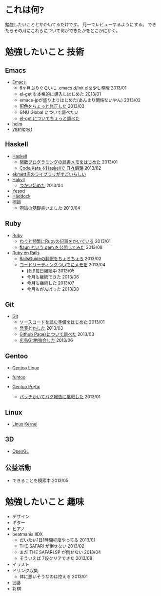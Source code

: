 # これは何?

勉強したいこととかかいてるだけです。
月一でレビューするようにする。
できたらその月にこれらについて何ができたかをどこかにかく。

# 勉強したいこと 技術

## Emacs

* [Emacs](http://www.gnu.org/software/emacs/)
  * 6ヶ月ぶりぐらいに .emacs.d/init.elを少し整理 2013/01
  * el-get を本格的に導入しはじめた 2013/01
  * emacs-jpが盛り上りはじめた(あんまり関係ないやん) 2013/02
  * [配色をちょっと修正した](http://blog.eiel.info/blog/2013/03/13/cielch/) 2013/03
  * GNU Global について調べたい
  * [el-get についてちょっと調べた](http://blog.eiel.info/blog/2013/08/07/el-get/)
* [helm](https://github.com/emacs-helm/helm)
* [yasnippet](https://github.com/capitaomorte/yasnippet)

## Haskell

* [Haskell](http://www.haskell.org/haskellwiki/Haskell)
  * [関数プログラミングの読書メモをはじめた](https://github.com/eiel/Introduction-to-Functional-Programming-using-Haskell) 2013/01
  * [Code Kata をHaskellで 日々鍛錬](https://github.com/eiel/haskell_codekata) 2013/02
* [ekmett氏のライブラリがすごいらしい](https://github.com/ekmett)
* [Hakyll](http://jaspervdj.be/hakyll/)
  * [つかい始めた](http://railsdoc.eiel.info/) 2013/04
* [Yesod](http://www.yesodweb.com/)
* [Haddock](http://www.haskell.org/haddock/)
* 圏論
  * [圏論の基礎](http://www.amazon.co.jp/gp/product/4621063243?ie=UTF8&camp=1207&creative=8411&creativeASIN=4621063243&linkCode=shr&tag=eiel-22&psc=1)書いました 2013/04

## Ruby

* [Ruby](http://www.ruby-lang.org/ja/)
  * [わりと頻繁にRubyの記事をかいている](http://blog.eiel.info/blog/categories/ruby/) 2013/01
  * [flaun という gem を公開してみた](http://blog.eiel.info/blog/2013/08/10/flaun/) 2013/08
* [Ruby on Rails](https://github.com/rails/rails)
  * [RailsGuideの翻訳をちょろちょろ](https://github.com/eiel/docrails) 2013/02
  * [コードリーディングついでにメモを](http://railsdoc.eiel.info/) 2013/04
    * ほぼ毎日継続中 3013/05
    * 今月も継続できた 2013/06
    * 今月も継続した 2013/07
    * 今月もがんばった 2013/08

## Git

* [Git](http://git-scm.com/)
  * [ソースコードを読む準備をはじめた](http://blog.eiel.info/blog/2012/12/22/ready-to-read-source-git/) 2013/01
  * [発表とかした](http://blog.eiel.info/blog/2013/02/23/okagit-20130223/) 2013/03
  * [Github Pagesについて調べた](http://blog.eiel.info/blog/2013/02/17/github-pages/) 2013/03
  * [広島Git勉強会した](http://hiroshimarb.github.io/blog/2013/04/06/hiroshimarb-git-201306/) 2013/06

## Gentoo
* [Gentoo Linux](http://www.gentoo.org/)

* [funtoo](http://www.funtoo.org/wiki/Welcome)

* [Gentoo Prefix](http://www.gentoo.org/proj/en/gentoo-alt/prefix/)
  * [パッチかいてバグ報告に挑戦した](http://blog.eiel.info/blog/2013/01/14/write-patch-gentoo-prefix-of-git/) 2013/01

## Linux

* [Linux Kernel](http://www.kernel.org/)

## 3D

* [OpenGL](http://www.opengl.org/)

## 公益活動

* できることを模索中 2013/05

# 勉強したいこと 趣味

* デザイン
* ギター
* ピアノ
* beatmania IIDX
  * だいたい1日1時間程度やってる 2013/01
  * THE SAFARI が倒せない 2013/02
  * まだ THE SAFARI SP が倒せない 2013/04
  * そういえば 7段クリアできた 2013/08
* イラスト
* ドリンク収集
  * 体に悪いそうなのは控える 2013/01
* 囲碁
* 将棋
